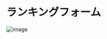 # ランキングフォーム
![image](https://user-images.githubusercontent.com/22285365/175546376-adcd46dd-4b7c-4150-a583-cacfae3b3130.png)

